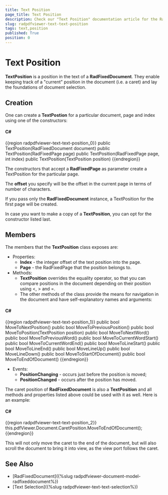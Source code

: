 ```yaml
---
title: Text Position
page_title: Text Position
description: Check our "Text Position" documentation article for the RadPdfViewer WPF control.
slug: radpdfviewer-text-text-position
tags: text,position
published: True
position: 0
---
```


# Text Position



__TextPosition__ is a position in the text of a __RadFixedDocument__. They enable keeping track of a "current" position in the document (i.e. a caret) and lay the foundations of document selection.

## Creation

One can create a __TextPostion__ for a particular document, page and index using one of the constructors:

#### __C#__

{{region radpdfviewer-text-text-position_0}}
	public TextPosition(RadFixedDocument document) 
	public TextPosition(RadFixedPage page)
	public TextPosition(RadFixedPage page, int index) 
	public TextPosition(TextPosition position)
{{endregion}}



The constructors that accept a __RadFixedPage__ as parameter create a TextPosition for the particular page.

The __offset__ you specify will be the offset in the current page in terms of number of characters.

If you pass only the __RadFixedDocument__ instance, a TextPosition for the first page will be created.

In case you want to make a copy of a __TextPosition__, you can opt for the constructor listed last.

## Members

The members that the __TextPosition__ class exposes are:

* Properties:
    * __Index__ - the integer offset of the text position into the page.
    * __Page__ - the RadFixedPage that the position belongs to.
* Methods:
    * __TextPosition__ overrides the equality operator, so that you can compare positions in the document depending on their position using <, > and =.
    * The other methods of the class provide the means for navigation in the document and have self-explanatory names and arguments:

#### __C#__

{{region radpdfviewer-text-text-position_1}}
	public bool MoveToNextPosition()
	public bool MoveToPreviousPosition()
	public bool MoveToPosition(TextPosition position)
	public bool MoveToNextWord()
	public bool MoveToPreviousWord()
	public bool MoveToCurrentWordStart()
	public bool MoveToCurrentWordEnd()
	public bool MoveToLineStart()
	public bool MoveToLineEnd()
	public bool MoveLineUp()
	public bool MoveLineDown()
	public bool MoveToStartOfDocument()
	public bool MoveToEndOfDocument()
{{endregion}}



* Events:
    * __PositionChanging__ - occurs just before the position is moved;
    * __PositionChanged__ - occurs after the position has moved.

The caret position of __RadFixedDocument__ is also a __TextPosition__ and all methods and properties listed above could be used with it as well. Here is an example:

#### __C#__

{{region radpdfviewer-text-text-position_2}}
	this.pdfViewer.Document.CaretPosition.MoveToEndOfDocument();
{{endregion}}


This will not only move the caret to the end of the document, but will also scroll the document to bring it into view, as the view port follows the caret.
    		 

## See Also

 * [RadFixedDocument]({%slug radpdfviewer-document-model-radfixeddocument%})
 * [Text Selection]({%slug radpdfviewer-text-text-selection%})
